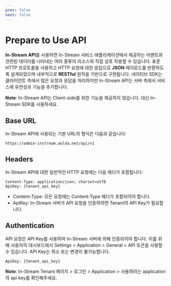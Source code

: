 ```yaml
---
prev: false
next: false
---
```


# Prepare to Use API

**In-Stream API**를 사용하면 In-Stream 서비스 애플리케이션에서 제공하는 이벤트와 관련된 데이터를 나타내는 여러 종류의 리소스와 직접 상호 작용할 수 있습니다. 표준 HTTP 프로토콜을 사용하고 HTTP 요청에 대한 응답으로 **JSON** 페이로드를 반환하도록 설계되었으며 내부적으로 **RESTful** 원칙을 기반으로 구현됩니다. 네이티브 SDK는 클라이언트 측에서 많은 요청과 응답을 처리하지만 In-Stream API는 서버 측에서 서비스에 유연성과 기능을 추가합니다.

**Note**: In-Stream API는 Client-side를 위한 기능을 제공하지 않습니다. 대신 In-Stream SDK를 사용하세요.

## Base URL

In-Stream API에 사용되는 기본 URL의 형식은 다음과 같습니다:

```
https://admin-instream.aolda.net/api/v1
```

## Headers

In-Stream API에 대한 일반적인 HTTP 요청에는 다음 헤더가 포함됩니다:

```
Content-Type: application/json; charset=utf8
ApiKey: {tenant_api_key}
```

-   Content-Type: 모든 요청에는 Content-Type 헤더가 포함되어야 합니다.
-   ApiKey: In-Stream 서버가 API 요청을 인증하려면 Tenant의 API Key가 필요합니다.

## Authentication

API 요청은 API Key를 사용하여 In-Stream 서버에 의해 인증되어야 합니다. 이를 위해 사용자의 대시보드에서 Settings > Application > General > API 토큰을 사용할 수 있습니다. API Key는 취소 또는 변경이 불가능합니다.

```
ApiKey: {tenant_api_key}
```

**Note**: In-Stream Tenant 페이지 > 로그인 > Application > 사용하려는 application의 api key를 확인해주세요.
